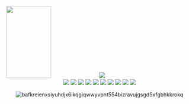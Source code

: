 <div>  
  <img width="49%" height="195px" src="https://github-readme-stats.vercel.app/api?username=Paivaas&show_icons=true&count_private=true&hide_border=true&title_color=FFFFFF&icon_color=FFFFFF&text_color=FFFFFF&bg_color=5656CD"/> 
  <img src="https://github-readme-streak-stats.herokuapp.com?user=Paivaas&theme=ambient_gradient&hide_border=true&exclude_days=Sun" />
</div>

<div align="center">
  <img src="https://img.shields.io/badge/HTML-ff69b4?style=for-the-badge&logo=html5&logoColor=white">
  <img src="https://img.shields.io/badge/CSS-ff69b4?&style=for-the-badge&logo=css3&logoColor=white">
  <img src="https://img.shields.io/badge/JavaScript-ff69b4?style=for-the-badge&logo=javascript&logoColor=white">
  <img src="https://img.shields.io/badge/MySQL-ff69b4?style=for-the-badge&logo=mysql&logoColor=white">
  <img src="https://img.shields.io/badge/Amazon_AWS-ff69b4?style=for-the-badge&logo=amazon-aws&logoColor=white">
  <img src="https://img.shields.io/badge/Java-ff69b4?style=for-the-badge&logo=java&logoColor=white">
  <img src="https://img.shields.io/badge/Microsoft_Azure-ff69b4?style=for-the-badge&logo=microsoft-azure&logoColor=white">
  <img src="https://img.shields.io/badge/Canva-ff69b4?&style=for-the-badge&logo=Canva&logoColor=white">
  <img src="https://img.shields.io/badge/Figma-ff69b4?style=for-the-badge&logo=figma&logoColor=white">
  <img src="https://img.shields.io/badge/Bootstrap-ff69b4?style=for-the-badge&logo=bootstrap&logoColor=white">
</div>
<div align="center">

![bafkreienxsiyuhdjx6ikqgiqwwyvpnt554bizravujgsgd5xfgbhkkrokq](https://github.com/Paivaas/Paivaas/assets/123731976/ac0076c8-0a0a-4bfb-8c1c-0aa9390dc4c3)
